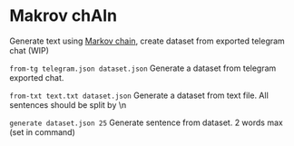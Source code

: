 # Makrov chAIn
Generate text using [Markov chain](https://en.wikipedia.org/wiki/Markov_chain), create dataset from exported telegram chat (WIP)

`from-tg telegram.json dataset.json` Generate a dataset from telegram exported chat.

`from-txt text.txt dataset.json`  Generate a dataset from text file. All sentences should be split by \n

`generate dataset.json 25` Generate sentence from dataset. 2 words max (set in command)
